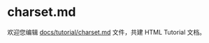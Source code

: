 charset.md
===

欢迎您编辑 <a target="__blank" href="https://github.com/jaywcjlove/html-tutorial/blob/master/docs/tutorial/charset.md">docs/tutorial/charset.md</a> 文件，共建 HTML Tutorial 文档。
